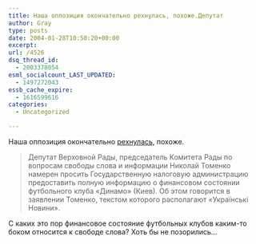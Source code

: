 ```yaml
---
title: Наша оппозиция окончательно рехнулась, похоже.Депутат
author: Gray
type: posts
date: 2004-01-28T10:50:20+00:00
excerpt:
url: /4526
dsq_thread_id:
  - 2003378054
esml_socialcount_LAST_UPDATED:
  - 1497272043
essb_cache_expire:
  - 1616599616
categories:
  - Uncategorized

---
```








Наша оппозиция окончательно <a href="http://www.podrobnosti.ua/criminal/2004/01/28/99179.html" target="_blank">рехнулась</a>, похоже.

> Депутат Верховной Рады, председатель Комитета Рады по вопросам свободы слова и информации Николай Томенко намерен просить Государственную налоговую администрацию предоставить полную информацию о финансовом состоянии футбольного клуба &#171;Динамо&#187; (Киев). Об этом говорится в заявлении Томенко, текстом которого располагают &#171;Українські Новини&#187;. 

С каких это пор финансовое состояние футбольных клубов каким-то боком относится к свободе слова? Хоть бы не позорились&#8230;